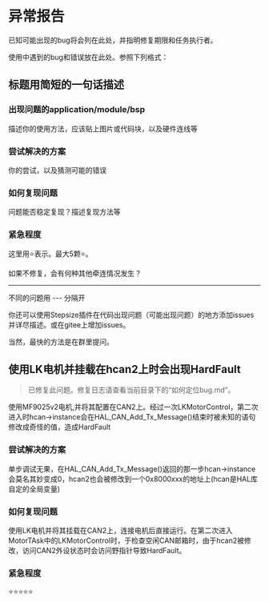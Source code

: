 # 异常报告

已知可能出现的bug将会列在此处，并指明修复期限和任务执行者。

使用中遇到的bug和错误放在此处。参照下列格式：

## 标题用简短的一句话描述

### 出现问题的application/module/bsp

描述你的使用方法，应该贴上图片或代码块，以及硬件连线等

### 尝试解决的方案

你的尝试，以及猜测可能的错误

### 如何复现问题

问题能否稳定复现？描述复现方法等

### 紧急程度

这里用⭐表示。最大5颗⭐。

如果不修复，会有何种其他牵连情况发生？

---

不同的问题用 --- 分隔开

你还可以使用Stepsize插件在代码出现问题（可能出现问题）的地方添加issues并详尽描述。或在gitee上增加issues。

当然，最快的方法是在群里提问。

## 使用LK电机并挂载在hcan2上时会出现HardFault

> 已修复此问题。修复日志请查看当前目录下的“如何定位bug.md”。

使用MF9025v2电机,并将其配置在CAN2上。经过一次LKMotorControl，第二次进入时hcan->instance会在HAL_CAN_Add_Tx_Message()结束时被未知的语句修改成奇怪的值，造成HardFault

### 尝试解决的方案

单步调试无果，在HAL_CAN_Add_Tx_Message()返回的那一步hcan->instance会莫名其妙变成0，hcan2也会被修改到一个0x8000xxx的地址上(hcan是HAL库自定的全局变量)

### 如何复现问题

使用LK电机并将其挂载在CAN2上，连接电机后直接运行。在第二次进入MotorTAsk中的LKMotorControl时，于检查空闲CAN邮箱时，由于hcan2被修改，访问CAN2外设状态时会访问野指针导致HardFault。

### 紧急程度

⭐⭐⭐⭐⭐